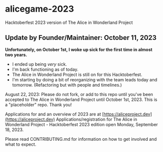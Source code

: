 # alicegame-2023
Hacktoberfest 2023 version of The Alice in Wonderland Project

## Update by Founder/Maintainer: October 11, 2023

**Unfortunately, on October 1st, I woke up sick for the first time in almost two years.** 
- I ended up being _very_ sick. 
- I'm back functioning as of today. 
- The Alice in Wonderland Project is still on for this Hacktoberfest. 
- I'm starting by doing a bit of reorganizing with the team leads today and tomorrow. (Refactoring but with people and timelines.)

August 22, 2023:
Please do not fork, or add to this repo until you've been accepted to The Alice in Wonderland Project until October 1st, 2023. This is a "placeholder" repo.
Thank you!

Applications for and an overview of 2023 are at [https://aliceproject.dev](https://aliceproject.dev)
Applications/registration for The Alice in Wonderland Project - Hacktoberfest 2023 edition open Monday, September 18, 2023.

Please read CONTRIBUTING.md for information on how to get involved and what to expect.

